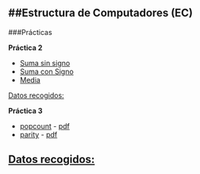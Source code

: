 ##Estructura de Computadores (EC)
----
###Prácticas

**Práctica 2**
- [Suma sin signo][s]
- [Suma con Signo][cs]
- [Media][media]

[Datos recogidos:][datos]

**Práctica 3**
- [popcount][pop] - [pdf][datospop]
- [parity][par]  - [pdf][datospar]

[Datos recogidos:][datos3]
------

[media]:https://github.com/marlenelis/EC/blob/master/Practica_2/media.s
[s]:https://github.com/marlenelis/EC/blob/master/Practica_2/suma64uns.s
[cs]:https://github.com/marlenelis/EC/blob/master/Practica_2/suma64sgn.s
[datos]:https://docs.google.com/spreadsheets/d/1EII5New4KqikXlATkanxjVN2NTnsPz-oNTu3fpVnQgY/edit?usp=sharing

[pop]:https://github.com/marlenelis/EC/blob/master/practica_3/entrega/popcount.c
[datospop]:https://github.com/marlenelis/EC/blob/master/practica_3/entrega/popcount.pdf

[par]:https://github.com/marlenelis/EC/blob/master/practica_3/entrega/parity.c
[datospar]:https://github.com/marlenelis/EC/blob/master/practica_3/entrega/parity.pdf

[datos3]:https://github.com/marlenelis/EC/blob/master/practica_3/entrega/tiempos.ods

